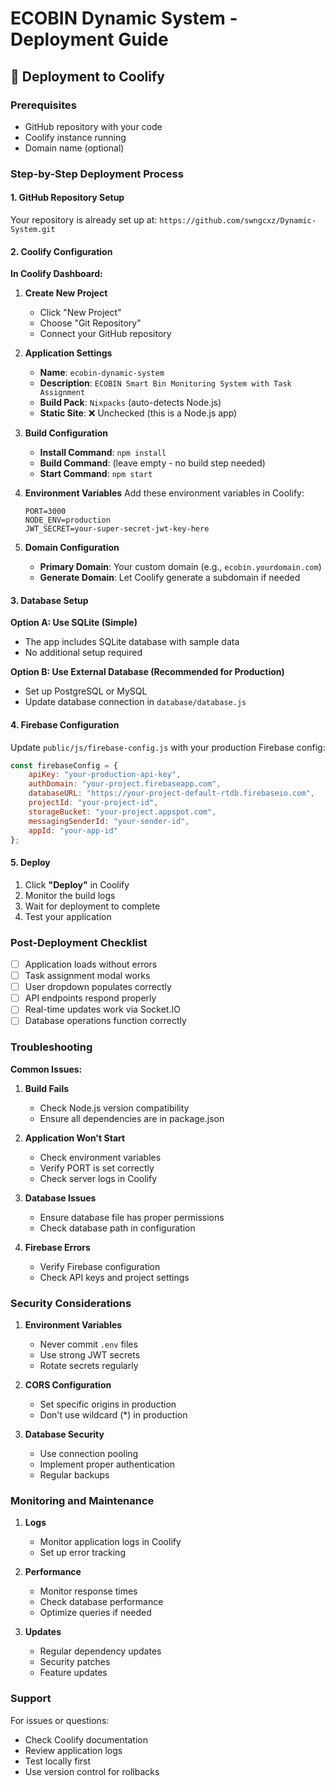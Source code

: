# ECOBIN Dynamic System - Deployment Guide

## 🚀 Deployment to Coolify

### Prerequisites
- GitHub repository with your code
- Coolify instance running
- Domain name (optional)

### Step-by-Step Deployment Process

#### 1. GitHub Repository Setup
Your repository is already set up at: `https://github.com/swngcxz/Dynamic-System.git`

#### 2. Coolify Configuration

**In Coolify Dashboard:**

1. **Create New Project**
   - Click "New Project"
   - Choose "Git Repository"
   - Connect your GitHub repository

2. **Application Settings**
   - **Name**: `ecobin-dynamic-system`
   - **Description**: `ECOBIN Smart Bin Monitoring System with Task Assignment`
   - **Build Pack**: `Nixpacks` (auto-detects Node.js)
   - **Static Site**: ❌ Unchecked (this is a Node.js app)

3. **Build Configuration**
   - **Install Command**: `npm install`
   - **Build Command**: (leave empty - no build step needed)
   - **Start Command**: `npm start`

4. **Environment Variables**
   Add these environment variables in Coolify:
   ```
   PORT=3000
   NODE_ENV=production
   JWT_SECRET=your-super-secret-jwt-key-here
   ```

5. **Domain Configuration**
   - **Primary Domain**: Your custom domain (e.g., `ecobin.yourdomain.com`)
   - **Generate Domain**: Let Coolify generate a subdomain if needed

#### 3. Database Setup

**Option A: Use SQLite (Simple)**
- The app includes SQLite database with sample data
- No additional setup required

**Option B: Use External Database (Recommended for Production)**
- Set up PostgreSQL or MySQL
- Update database connection in `database/database.js`

#### 4. Firebase Configuration

Update `public/js/firebase-config.js` with your production Firebase config:

```javascript
const firebaseConfig = {
    apiKey: "your-production-api-key",
    authDomain: "your-project.firebaseapp.com",
    databaseURL: "https://your-project-default-rtdb.firebaseio.com",
    projectId: "your-project-id",
    storageBucket: "your-project.appspot.com",
    messagingSenderId: "your-sender-id",
    appId: "your-app-id"
};
```

#### 5. Deploy

1. Click **"Deploy"** in Coolify
2. Monitor the build logs
3. Wait for deployment to complete
4. Test your application

### Post-Deployment Checklist

- [ ] Application loads without errors
- [ ] Task assignment modal works
- [ ] User dropdown populates correctly
- [ ] API endpoints respond properly
- [ ] Real-time updates work via Socket.IO
- [ ] Database operations function correctly

### Troubleshooting

**Common Issues:**

1. **Build Fails**
   - Check Node.js version compatibility
   - Ensure all dependencies are in package.json

2. **Application Won't Start**
   - Check environment variables
   - Verify PORT is set correctly
   - Check server logs in Coolify

3. **Database Issues**
   - Ensure database file has proper permissions
   - Check database path in configuration

4. **Firebase Errors**
   - Verify Firebase configuration
   - Check API keys and project settings

### Security Considerations

1. **Environment Variables**
   - Never commit `.env` files
   - Use strong JWT secrets
   - Rotate secrets regularly

2. **CORS Configuration**
   - Set specific origins in production
   - Don't use wildcard (*) in production

3. **Database Security**
   - Use connection pooling
   - Implement proper authentication
   - Regular backups

### Monitoring and Maintenance

1. **Logs**
   - Monitor application logs in Coolify
   - Set up error tracking

2. **Performance**
   - Monitor response times
   - Check database performance
   - Optimize queries if needed

3. **Updates**
   - Regular dependency updates
   - Security patches
   - Feature updates

### Support

For issues or questions:
- Check Coolify documentation
- Review application logs
- Test locally first
- Use version control for rollbacks
